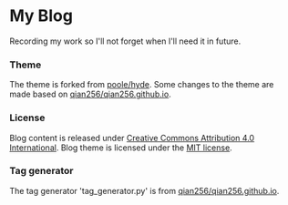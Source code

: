 # My Blog

Recording my work so I'll not forget when I'll need it in future.

### Theme

The theme is forked from [poole/hyde](https://github.com/poole/hyde).
Some changes to the theme are made based on [qian256/qian256.github.io](https://github.com/qian256/qian256.github.io).

### License

Blog content is released under [Creative Commons Attribution 4.0 International](LICENSE.md).
Blog theme is licensed under the [MIT license](LICENSE.md).

### Tag generator

The tag generator 'tag_generator.py' is from [qian256/qian256.github.io](https://github.com/qian256/qian256.github.io).
